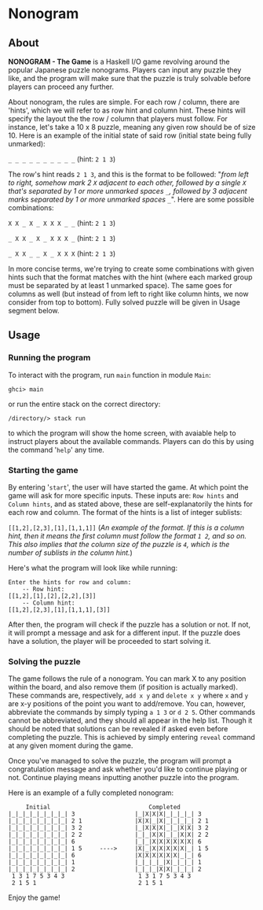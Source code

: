 # Nonogram

## About
**NONOGRAM - The Game** is a Haskell I/O game revolving around the popular Japanese puzzle nonograms.
Players can input any puzzle they like, and the program will make sure that the puzzle is truly solvable before
players can proceed any further.

About nonogram, the rules are simple. For each row / column, there are 'hints', which we will refer to as row
hint and column hint. These hints will specify the layout the the row / column that players must follow.
For instance, let's take a 10 x 8 puzzle, meaning any given row should be of size 10. Here is an example of the
initial state of said row (initial state being fully unmarked):

``_ _ _ _ _ _ _ _ _ _``  (hint: `2 1 3`)

The row's hint reads ``2 1 3``, and this is the format to be followed: "*from left to right, somehow mark 2 `X`
adjacent to each other, followed by a single `X` that's separated by 1 or more unmarked spaces `_`, followed
by 3 adjacent marks separated by 1 or more unmarked spaces `_`*". Here are some possible combinations:

``X X _ X _ X X X _ _``  (hint: `2 1 3`)

``_ X X _ X _ X X X _``  (hint: `2 1 3`)

``_ X X _ _ X _ X X X``  (hint: `2 1 3`)

In more concise terms, we're trying to create some combinations with given hints such that the format matches with
the hint (where each marked group must be separated by at least 1 unmarked space). The same goes for columns as well
(but instead of from left to right like column hints, we now consider from top to bottom).
Fully solved puzzle will be given in Usage segment below.

## Usage
### Running the program
To interact with the program, run ``main`` function in module ``Main``:
```
ghci> main
```
or run the entire stack on the correct directory:
```
/directory/> stack run
```
to which the program will show the home screen, with avaiable help to instruct players about the available commands.
Players can do this by using the command '`help`' any time.

### Starting the game
By entering '`start`', the user will have started the game. At which point the game will ask for more specific inputs.
These inputs are: `Row hints` and `Column hints`, and as stated above, these are self-explanatorily the hints for each
row and column. The format of the hints is a list of integer sublists:

``[[1,2],[2,3],[1],[1,1,1]]``
(*An example of the format. If this is a column hint, then it means the first column must follow the format `1 2`, and
so on. This also implies that the column size of the puzzle is `4`, which is the number of sublists in the column hint.*)

Here's what the program will look like while running:
```
Enter the hints for row and column:
    -- Row hint:
[[1,2],[1],[2],[2,2],[3]]
    -- Column hint:
[[1,2],[2,3],[1],[1,1,1],[3]]
```

After then, the program will check if the puzzle has a solution or not. If not, it will prompt a message and ask for a
different input. If the puzzle does have a solution, the player will be proceeded to start solving it.

### Solving the puzzle
The game follows the rule of a nonogram. You can mark X to any position within the board, and also remove them (if
position is actually marked). These commands are, respectively, `add x y` and `delete x y` where `x` and `y` are x-y
positions of the point you want to add/remove. You can, however, abbreviate the commands by simply typing `a 1 3` or
`d 2 5`. Other commands cannot be abbreviated, and they should all appear in the help list. Though it should be noted
that solutions can be revealed if asked even before completing the puzzle. This is achieved by simply entering `reveal`
command at any given moment during the game.

Once you've managed to solve the puzzle, the program will prompt a congratulation message and ask whether you'd like to
continue playing or not. Continue playing means inputting another puzzle into the program.

Here is an example of a fully completed nonogram:
```
     Initial                            Completed
|_|_|_|_|_|_|_|_| 3                 |_|X|X|X|_|_|_|_| 3
|_|_|_|_|_|_|_|_| 2 1               |X|X|_|X|_|_|_|_| 2 1
|_|_|_|_|_|_|_|_| 3 2               |_|X|X|X|_|_|X|X| 3 2
|_|_|_|_|_|_|_|_| 2 2               |_|_|X|X|_|_|X|X| 2 2
|_|_|_|_|_|_|_|_| 6                 |_|_|X|X|X|X|X|X| 6
|_|_|_|_|_|_|_|_| 1 5     ---->     |X|_|X|X|X|X|X|_| 1 5
|_|_|_|_|_|_|_|_| 6                 |X|X|X|X|X|X|_|_| 6
|_|_|_|_|_|_|_|_| 1                 |_|_|_|_|X|_|_|_| 1
|_|_|_|_|_|_|_|_| 2                 |_|_|_|X|X|_|_|_| 2
 1 3 1 7 5 3 4 3                     1 3 1 7 5 3 4 3
 2 1 5 1                             2 1 5 1 
```

Enjoy the game!
